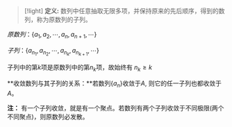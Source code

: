 



> [!light]
> **定义:** 数列中任意抽取无限多项，并保持原来的先后顺序，得到的数列，称为原数列的子列。

$原数列：\{a_1, \, a_2, \, \cdots, \, a_n, \, a_{n+1}, \, \cdots\}$

$子列：\{a_{n_1}, \, a_{n_2}, \, \cdots, \, a_{n_k}, \, a_{n_{k+1}}, \, \cdots\}$

子列中的第$k$项是原数列中的第$n_k$项，故始终有 $n_k \geq k$

**收敛数列与其子列的关系：**若数列$\{a_n\}$收敛于$A$, 则它的任一子列也都收敛于$A$。

**注：** 有一个子列收敛，就是有一个聚点。若数列有两个子列收敛于不同极限(两个不同聚点)，则原数列必发散。